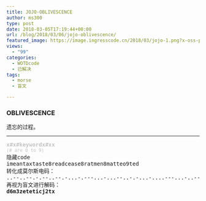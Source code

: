 ```yaml
---
title: JOJO-OBLIVESCENCE
author: ms300
type: post
date: 2018-03-05T17:19:44+00:00
url: /blog/2018/03/06/jojo-oblivescence/
featured_image: https://image.ingresscode.cn/2018/03/jojo-1.png?x-oss-process=image/resize,m_fill,w_530,h_220
views:
  - "99"
categories:
  - WOTDcode
  - 已解决
tags:
  - morse
  - 盲文

---
```

### <span data-sheets-value="{&quot;1&quot;:2,&quot;2&quot;:&quot;OBLIVESCENCE&quot;}" data-sheets-userformat="{&quot;2&quot;:16897,&quot;3&quot;:[null,0],&quot;12&quot;:0,&quot;17&quot;:1}">OBLIVESCENCE</span>

<span data-sheets-value="{&quot;1&quot;:2,&quot;2&quot;:&quot;An act or the process of forgetting.&quot;}" data-sheets-userformat="{&quot;2&quot;:513,&quot;3&quot;:[null,0],&quot;12&quot;:0}">遗忘的过程。</span>

<!--more-->

* * *

<pre><span style="color: #c4c4c4;"><b>x#x#keywordx#xx</b></span>
<span style="color: #c4c4c4;"><small>(# are 0 to 9)</small></span>
隐藏code
<span data-sheets-value="{&quot;1&quot;:2,&quot;2&quot;:&quot;imeantaxtaste8readcease8ratmen8matteo9ted&quot;}" data-sheets-userformat="{&quot;2&quot;:513,&quot;3&quot;:[null,0],&quot;12&quot;:0}">imeantaxtaste8readcease8ratmen8matteo9ted</span>
转化成莫尔斯电码：
..--..--.-.--..--.-...-.---...-...--..-.-...-....---...-..----.-.---..--.---.-------.-.-..
再视为盲文进行解码：
<strong>d6m3zeteticj2tx

</strong></pre>